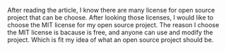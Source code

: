 
After reading the article, I know there are many license for open source project that can be choose. After looking those licenses, I would like to choose the MIT license for my open source project. The reason I choose the MIT license is bacause is free, and anyone can use and modify the project. Which is fit my idea of what an open source project should be.
